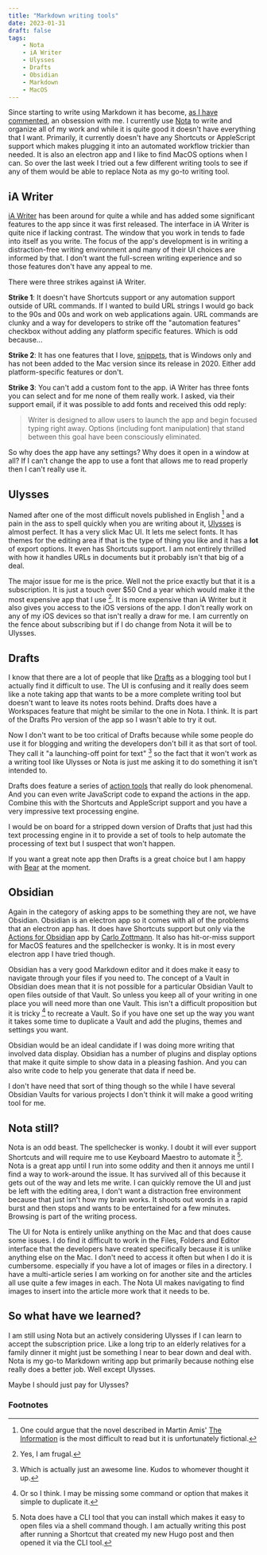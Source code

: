 ```yaml
---
title: "Markdown writing tools"
date: 2023-01-31
draft: false
tags:
    - Nota
    - iA Writer
    - Ulysses
    - Drafts
    - Obsidian
    - Markdown
    - MacOS
---
```


Since starting to write using Markdown it has become, [as I have commented](https://whatiswrongwithyourdog.netlify.app/posts/writing-markdown/), an obsession with me. I currently use [Nota](https://nota.md) to write and organize all of my work and while it is quite good it doesn't have everything that I want. Primarily, it currently doesn't have any Shortcuts or AppleScript support which makes plugging it into an automated workflow trickier than needed. It is also an electron app and I like to find MacOS options when I can. So over the last week I tried out a few different writing tools to see if any of them would be able to replace Nota as my go-to writing tool.

## iA Writer

[iA Writer](https://ia.net) has been around for quite a while and has added some significant features to the app since it was first released. The interface in iA Writer is quite nice if lacking contrast. The window that you work in tends to fade into itself as you write. The focus of the app's development is in writing a distraction-free writing environment and many of their UI choices are informed by that. I don't want the full-screen writing experience and so those features don't have any appeal to me. 

There were three strikes against iA Writer. 

**Strike 1**: It doesn't have Shortcuts support or any automation support outside of URL commands. If I wanted to build URL strings I would go back to the 90s and 00s and work on web applications again. URL commands are clunky and a way for developers to strike off the "automation features" checkbox without adding any platform specific features. Which is odd because...

**Strike 2**: It has one features that I love, [snippets](https://ia.net/writer/support/windows/snippets), that is Windows only and has not been added to the Mac version since its release in 2020. Either add platform-specific features or don't. 

**Strike 3**: You can't add a custom font to the app. iA Writer has three fonts you can select and for me none of them really work. I asked, via their support email, if it was possible to add fonts and received this odd reply:

> Writer is designed to allow users to launch the app and begin focused  typing right away. Options (including font manipulation) that stand between this goal have been consciously eliminated.

So why does the app have any settings? Why does it open in a window at all? If I can't change the app to use a font that allows me to read properly then I can't really use it. 

## Ulysses

Named after one of the most difficult novels published in English [^1] and a pain in the ass to spell quickly when you are writing about it, [Ulysses](https://ulysses.app) is almost perfect.  It has a very slick Mac UI. It lets me select fonts. It has themes for the editing area if that is the type of thing you like and it has a **lot** of export options. It even has Shortcuts support. I am not entirely thrilled with how it handles URLs in documents but it probably isn't that big of a deal.

The major issue for me is the price. Well not the price exactly but that it is a subscription. It is just a touch over $50 Cnd a year which would make it the most expensive app that I use [^2]. It is more expensive than iA Writer but it also gives you access to the iOS versions of the app. I don't really work on any of my iOS devices so that isn't really a draw for me. I am currently on the fence about subscribing but if I do change from Nota it will be to Ulysses. 

## Drafts

I know that there are a lot of people that like [Drafts](https://getdrafts.com) as a blogging tool but I actually find it difficult to use. The UI is confusing and it really does seem like a note taking app that wants to be a more complete writing tool but doesn't want to leave its notes roots behind. Drafts does have a Workspaces feature that might be similar to the one in Nota. I think. It is part of the Drafts Pro version of the app so I wasn't able to try it out. 

Now I don't want to be too critical of Drafts because while some people do use it for blogging and writing the developers don't bill it as that sort of tool. They call it "a launching-off point for text" [^3] so the fact that it won't work as a writing tool like Ulysses or Nota is just me asking it to do something it isn't intended to.

Drafts does feature a series of [action tools](https://docs.getdrafts.com/docs/actions/editing-actions) that really do look phenomenal. And you can even write JavaScript code to expand the actions in the app. Combine this with the Shortcuts and AppleScript support and you have a very impressive text processing engine. 

I would be on board for a stripped down version of Drafts that just had this text processing engine in it to provide a set of tools to help automate the processing of text but I suspect that won't happen.

If you want a great note app then Drafts is a great choice but I am happy with [Bear](https://bear.app) at the moment.

## Obsidian

Again in the category of asking apps to be something they are not, we have Obsidian. Obsidian is an electron app so it comes with all of the problems that an electron app has. It does have Shortcuts support but only via the [Actions for Obsidian](https://obsidian.actions.work) app by [Carlo Zottmann](https://norden.social/@czottmann). It also has hit-or-miss support for MacOS features and the spellchecker is wonky. It is in most every electron app I have tried though. 

Obsidian has a very good Markdown editor and it does make it easy to navigate through your files if you need to. The concept of a Vault in Obsidian does mean that it is not possible for a particular Obsidian Vault to open files outside of that Vault. So unless you keep all of your writing in one place you will need more than one Vault. This isn't a difficult proposition but it is tricky [^4] to recreate a Vault. So if you have one set up the way you want it takes some time to duplicate a Vault and add the plugins, themes and settings you want.

Obsidian would be an ideal candidate if I was doing more writing that involved data display. Obsidian has a number of plugins and display options that make it quite simple to show data in a pleasing fashion. And you can also write code to help you generate that data if need be.

I don't have need that sort of thing though so the while I have several Obsidian Vaults for various projects I don't think it will make a good writing tool for me. 

## Nota still?

Nota is an odd beast. The spellchecker is wonky. I doubt it will ever support Shortcuts and will require me to use Keyboard Maestro to automate it [^5]. Nota is a great app until I run into some oddity and then it  annoys me until I find a way to work-around the issue.  It has survived all of this because it gets out of the way and lets me write.  I can quickly remove the UI and just be left with the editing area, I don't want a distraction free environment because that just isn't how my brain works. It shoots out words in a rapid burst and then stops and wants to be entertained for a few minutes. Browsing is part of the writing process.

The UI for Nota is entirely unlike anything on the Mac and that does cause some issues. I do find it difficult to work in the Files, Folders and Editor interface that the developers have created specifically because it is unlike anything else on the Mac. I don't need to access it often but when I do it is cumbersome. especially if you have a lot of images or files in a directory. I have a multi-article series I am working on for another site and the articles all use quite a few images in each. The Nota UI makes navigating to find images to insert into the article more work that it needs to be.

## So what have we learned?

I am still using Nota but an actively considering Ulysses if I can learn to accept the subscription price. Like a long trip to an elderly relatives for a family dinner it might just be something I near to bear down and deal with. Nota is my go-to Markdown writing app but primarily because nothing else really does a better job. Well except Ulysses. 

Maybe I should just pay for Ulysses?

### Footnotes

[^1]: One could argue that the novel described in Martin Amis' [The Information](https://en.wikipedia.org/wiki/The_Information_(novel)) is the most difficult to read but it is unfortunately fictional.  

[^2]: Yes, I am frugal. 

[^3]: Which is actually just an awesome line. Kudos to whomever thought it up. 

[^4]: Or so I think. I may be missing some command or option that makes it simple to duplicate it. 

[^5]: Nota does have a CLI tool that you can install which makes it easy to open files via a shell command though.  I am actually writing this post after running a Shortcut that created my new Hugo post and then opened it via the CLI tool. 